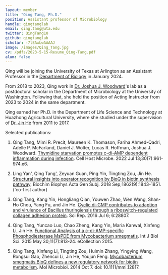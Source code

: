 ```yaml
---
layout: member
title: "Qing Tang, Ph.D."
position: Assistant professor of Microbiology 
handle: qingtanglab
email: qing.tang@uta.edu
twitter: QingTang10
github: qingtanglab
scholar: -7lEAxLwAAAAJ
image: /images/Qing_Tang.jpg
cv: /pdfs/2023-5-15-Resume_Qing-Tang.pdf
alum: false
---
```

Qing will be joining the University of Texas at Arlington as an Assistant Professor in the [Department of Biology] in January 2024. 

From 2018 to 2023, Qing work in [Dr. Joshua J. Woodward]'s lab as a postdoctoral scholar in the Department of Microbiology at the University of Washington. Following that, she held the position of Acting Instructor from 2023 to 2024 in the same department. 

Qing earned her Ph.D. in the Department of Life Science and Technology at Huazhong Agricultural University, where she studied under the supervision of [Dr. Jin He] from 2011 to 2017.

Selected publications: 

1. Qing Tang, Mimi R. Precit, Maureen K. Thomason, Fariha Ahmed-Qadri, Adelle P. McFarland, Daniel J.
Wolter, Lucas R. Hoffman, Joshua J. Woodward. [Thymidine starvation promotes c-di-AMP dependent
inflammation during infection]. Cell Host Microbe. 2022 Jul 13;30(7):961-974.e6.

2. Ling Yan', Qing Tang', Zeyuan Guan, Ping Yin, Tingting Zou, Jin He. [Structural insights into operator
recognition by BioQ in biotin synthesis pathway]. Biochim Biophys Acta Gen Subj. 2018 Sep;1862(9):1843-1851. ('co-first author)

3. Qing Tang, Kang Yin, Hongliang Qian, Youwen Zhao, Wen Wang, Shan-Ho Chou, Yang Fu, and Jin He. [Cyclic
di-GMP contributes to adaption and virulence of Bacillus thuringiensis through a riboswitch-regulated collagen
adhesion protein]. Sci Rep. 2016 Jul 6; 6:28807.

4. Qing Tang, Yuncao Luo, Chao Zheng, Kang Yin, Maria Kanwal, Xinfeng Li, Jin He. [Functional Analysis of a
c-di-AMP-specific Phosphodiesterase MsPDE from Mycobacterium smegmatis]. Int J Biol Sci. 2015 May
30;11(7):813-24. eCollection 2015.

5. Qing Tang, Xinfeng Li, Tingting Zou, Huimin Zhang, Yingying Wang, Rongsui Gao, Zhencui Li, Jin He,
Youjun Feng. [Mycobacterium smegmatis BioQ defines a new regulatory network for biotin metabolism]. Mol
Microbiol. 2014 Oct 7. doi: 10.1111/mmi.12817.

[Department of Biology]: https://www.uta.edu/academics/schools-colleges/science/departments/biology
[Dr. Joshua J. Woodward]: https://www.woodwardlab.org/
[Dr. Jin He]: https://faculty.hzau.edu.cn/hejin/en/index/64777/list/index.htm
[Thymidine starvation promotes c-di-AMP dependent inflammation during infection]: https://www.cell.com/cell-host-microbe/fulltext/S1931-3128(22)00158-5?_returnURL=https%3A%2F%2Flinkinghub.elsevier.com%2Fretrieve%2Fpii%2FS1931312822001585%3Fshowall%3Dtrue
[Structural insights into operator recognition by BioQ in biotin synthesis pathway]: https://www.sciencedirect.com/science/article/abs/pii/S0304416518301478?via%3Dihub
[Cyclic di-GMP contributes to adaption and virulence of Bacillus thuringiensis through a riboswitch-regulated collagen adhesion protein]: https://www.nature.com/articles/srep28807
[Functional Analysis of a c-di-AMP-specific Phosphodiesterase MsPDE from Mycobacterium smegmatis]: https://www.ijbs.com/v11p0813.htm
[Mycobacterium smegmatis BioQ defines a new regulatory network for biotin metabolism]: https://onlinelibrary.wiley.com/doi/10.1111/mmi.12817


